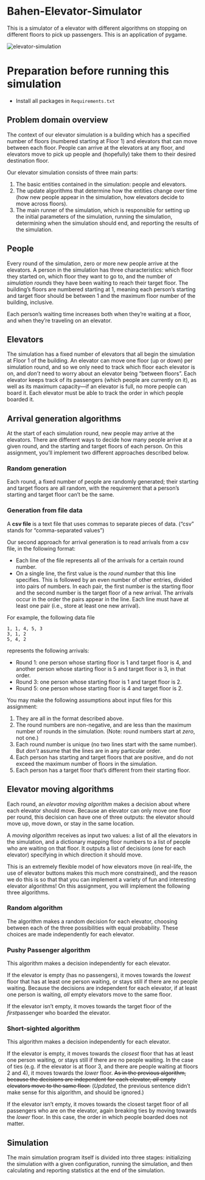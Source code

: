 # Bahen-Elevator-Simulator
This is a simulator of a elevator with different algorithms on stopping on different floors to pick up passengers. This is an application of pygame.

![elevator-simulation](/Users/yolanda/Desktop/Bahen-Elevator-Simulator/elevator-simulation.gif)

# Preparation before running this simulation

- Install all packages in `Requirements.txt`



## Problem domain overview

The context of our elevator simulation is a building which has a specified number of floors (numbered starting at Floor 1) and elevators that can move between each floor. People can arrive at the elevators at any floor, and elevators move to pick up people and (hopefully) take them to their desired destination floor.

Our elevator simulation consists of three main parts:

1. The basic entities contained in the simulation: people and elevators.
2. The update algorithms that determine how the entities change over time (how new people appear in the simulation, how elevators decide to move across floors).
3. The main runner of the simulation, which is responsible for setting up the initial parameters of the simulation, running the simulation, determining when the simulation should end, and reporting the results of the simulation.



## People

Every round of the simulation, zero or more new people arrive at the elevators. A person in the simulation has three characteristics: which floor they started on, which floor they want to go to, and the number of *simulation rounds* they have been waiting to reach their target floor. The building’s floors are numbered starting at 1, meaning each person’s starting and target floor should be between 1 and the maximum floor number of the building, inclusive.

Each person’s waiting time increases both when they’re waiting at a floor, and when they’re traveling on an elevator.

## Elevators

The simulation has a fixed number of elevators that all begin the simulation at Floor 1 of the building. An elevator can move one floor (up or down) per simulation round, and so we only need to track which floor each elevator is on, and *don’t* need to worry about an elevator being “between floors”. Each elevator keeps track of its passengers (which people are currently on it), as well as its maximum capacity—if an elevator is full, no more people can board it. Each elevator must be able to track the order in which people boarded it.

## Arrival generation algorithms

At the start of each simulation round, new people may arrive at the elevators. There are different ways to decide how many people arrive at a given round, and the starting and target floors of each person. On this assignment, you’ll implement two different approaches described below.

### Random generation

Each round, a fixed number of people are randomly generated; their starting and target floors are all random, with the requirement that a person’s starting and target floor can’t be the same.

### Generation from file data

A **csv file** is a text file that uses commas to separate pieces of data. (“csv” stands for “comma-separated values”)

Our second approach for arrival generation is to read arrivals from a csv file, in the following format:

- Each line of the file represents all of the arrivals for a certain round number.
- On a single line, the first value is the *round number* that this line specifies. This is followed by an even number of other entries, divided into pairs of numbers. In each pair, the first number is the starting floor and the second number is the target floor of a new arrival. The arrivals occur in the order the pairs appear in the line. Each line must have at least one pair (i.e., store at least one new arrival).

For example, the following data file

```
1, 1, 4, 5, 3
3, 1, 2
5, 4, 2
```

represents the following arrivals:

- Round 1: one person whose starting floor is 1 and target floor is 4, and another person whose starting floor is 5 and target floor is 3, in that order.
- Round 3: one person whose starting floor is 1 and target floor is 2.
- Round 5: one person whose starting floor is 4 and target floor is 2.

You may make the following assumptions about input files for this assignment:

1. They are all in the format described above.
2. The round numbers are non-negative, and are less than the maximum number of rounds in the simulation. (Note: round numbers start at *zero*, not one.)
3. Each round number is unique (no two lines start with the same number). But *don’t* assume that the lines are in any particular order.
4. Each person has starting and target floors that are positive, and do not exceed the maximum number of floors in the simulation.
5. Each person has a target floor that’s different from their starting floor.

## Elevator moving algorithms

Each round, an *elevator moving algorithm* makes a decision about where each elevator should move. Because an elevator can only move one floor per round, this decision can have one of three outputs: the elevator should move up, move down, or stay in the same location.

A *moving algorithm* receives as input two values: a list of all the elevators in the simulation, and a dictionary mapping floor numbers to a list of people who are waiting on that floor. It outputs a list of decisions (one for each elevator) specifying in which direction it should move.

This is an extremely flexible model of how elevators move (in real-life, the use of elevator buttons makes this much more constrained), and the reason we do this is so that that you can implement a variety of fun and interesting elevator algorithms! On this assignment, you will implement the following three algorithms.

### Random algorithm

The algorithm makes a random decision for each elevator, choosing between each of the three possibilities with equal probability. These choices are made independently for each elevator.

### Pushy Passenger algorithm

This algorithm makes a decision independently for each elevator.

If the elevator is empty (has no passengers), it moves towards the *lowest* floor that has at least one person waiting, or stays still if there are no people waiting. Because the decisions are independent for each elevator, if at least one person is waiting, *all* empty elevators move to the same floor.

If the elevator isn’t empty, it moves towards the target floor of the *first*passenger who boarded the elevator.

### Short-sighted algorithm

This algorithm makes a decision independently for each elevator.

If the elevator is empty, it moves towards the *closest* floor that has at least one person waiting, or stays still if there are no people waiting. In the case of ties (e.g. if the elevator is at floor 3, and there are people waiting at floors 2 and 4), it moves towards the *lower* floor. ~~As in the previous algorithm, because the decisions are independent for each elevator, *all* empty elevators move to the same floor.~~ (*Updated*, the previous sentence didn’t make sense for this algorithm, and should be ignored.)

If the elevator isn’t empty, it moves towards the closest target floor of all passengers who are on the elevator, again breaking ties by moving towards the *lower* floor. In this case, the order in which people boarded does not matter.

## Simulation

The main simulation program itself is divided into three stages: initializing the simulation with a given configuration, running the simulation, and then calculating and reporting statistics at the end of the simulation.